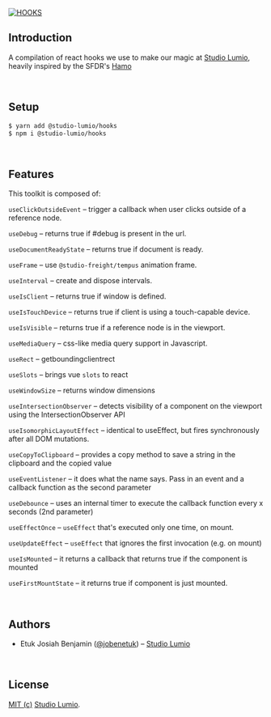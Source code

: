 [![HOOKS](https://res.cloudinary.com/dmumzkthj/image/upload/v1680161585/Lumio/hooks_graph_etxfxn.png)]([hooks])

## Introduction

A compilation of react hooks we use to make our magic at [Studio Lumio][lumio], heavily inspired by the SFDR's [Hamo][hamo]

<br/>

## Setup

```bash
$ yarn add @studio-lumio/hooks
$ npm i @studio-lumio/hooks
```

<br/>

## Features

This toolkit is composed of:

`useClickOutsideEvent` – trigger a callback when user clicks outside of a reference node.

`useDebug` – returns true if #debug is present in the url.

`useDocumentReadyState` – returns true if document is ready.

`useFrame` – use `@studio-freight/tempus` animation frame.

`useInterval` – create and dispose intervals.

`useIsClient` – returns true if window is defined.

`useIsTouchDevice` – returns true if client is using a touch-capable device.

`useIsVisible` – returns true if a reference node is in the viewport.

`useMediaQuery` – css-like media query support in Javascript.

`useRect` – getboundingclientrect

`useSlots` – brings vue `slots` to react

`useWindowSize` – returns window dimensions

`useIntersectionObserver` – detects visibility of a component on the viewport using the IntersectionObserver API

`useIsomorphicLayoutEffect` – identical to useEffect, but fires synchronously after all DOM mutations.

`useCopyToClipboard` – provides a copy method to save a string in the clipboard and the copied value

`useEventListener` – it does what the name says. Pass in an event and a callback function as the second parameter

`useDebounce` – uses an internal timer to execute the callback function every x seconds (2nd parameter)

`useEffectOnce` – `useEffect` that's executed only one time, on mount.

`useUpdateEffect` – `useEffect` that ignores the first invocation (e.g. on mount)

`useIsMounted` – it returns a callback that returns true if the component is mounted

`useFirstMountState` – it returns true if component is just mounted.

<br/>

## Authors

- Etuk Josiah Benjamin ([@jobenetuk](https://twitter.com/jobenetuk)) – [Studio Lumio][lumio]

<br/>

## License

[MIT (c)](https://opensource.org/licenses/MIT) [Studio Lumio][lumio].

[def]: https://github.com/studiolumio/hooks
[lumio]: https://studiolumio.com
[hamo]: https://github.com/studio-freight/hamo
